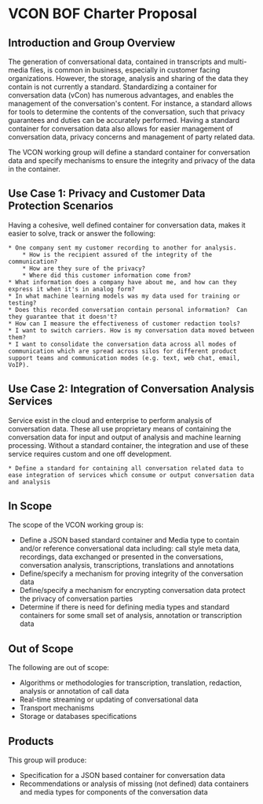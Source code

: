 # VCON BOF Charter Proposal

## Introduction and Group Overview

The generation of conversational data, contained in transcripts and multi-media files, is common in business, especially in customer facing organizations.
However, the storage, analysis and sharing of the data they contain is not currently a standard.
Standardizing a container for conversation data (vCon) has numerous advantages, and enables the management of the conversation's content.
For instance, a standard allows for tools to determine the contents of the conversation, such that privacy guarantees and duties can be accurately performed.
Having a standard container for conversation data also allows for easier management of conversation data, privacy concerns and management of party related data.

The VCON working group will define a standard container for conversation data and specify mechanisms to ensure the integrity and privacy of the data in the container.

## Use Case 1: Privacy and Customer Data Protection Scenarios

Having a cohesive, well defined container for conversation data, makes it easier to solve, track or answer the following:

    * One company sent my customer recording to another for analysis. 
        * How is the recipient assured of the integrity of the communication?
        * How are they sure of the privacy?
        * Where did this customer information come from?
    * What information does a company have about me, and how can they express it when it's in analog form?
    * In what machine learning models was my data used for training or testing?
    * Does this recorded conversation contain personal information?  Can they guarantee that it doesn't?
    * How can I measure the effectiveness of customer redaction tools?
    * I want to switch carriers. How is my conversation data moved between them?
    * I want to consolidate the conversation data across all modes of communication which are spread across silos for different product support teams and communication modes (e.g. text, web chat, email, VoIP).

## Use Case 2: Integration of Conversation Analysis Services

Service exist in the cloud and enterprise to perform analysis of conversation data.
These all use proprietary means of containing the conversation data for input and output of analysis and machine learning processing.
Without a standard container, the integration and use of these service requires custom and one off development.

    * Define a standard for containing all conversation related data to ease integration of services which consume or output conversation data and analysis
 
## In Scope

The scope of the VCON working group is:

  * Define a JSON based standard container and Media type to contain and/or reference conversational data including: call style meta data, recordings, data exchanged or presented in the conversations, conversation analysis, transcriptions, translations and annotations
  * Define/specify a mechanism for proving integrity of the conversation data
  * Define/specify a mechanism for encrypting conversation data protect the privacy of conversation parties
  * Determine if there is need for defining media types and standard containers for some small set of analysis, annotation or transcription data

## Out of Scope

The following are out of scope:

  * Algorithms or methodologies for transcription, translation, redaction, analysis or annotation of call data
  * Real-time streaming or updating of conversational data
  * Transport mechanisms
  * Storage or databases specifications

## Products

This group will produce:
  * Specification for a JSON based container for conversation data
  * Recommendations or analysis of missing (not defined) data containers and media types for components of the conversation data

